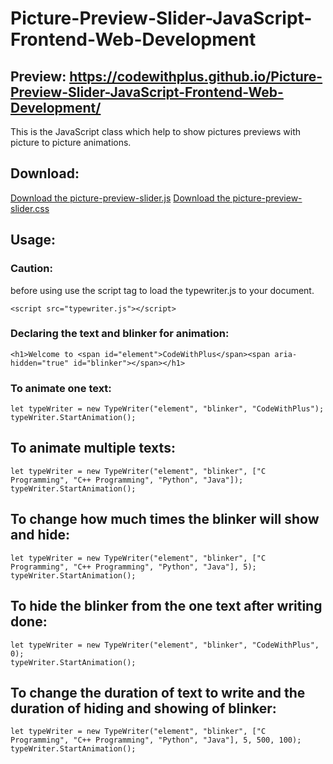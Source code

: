 # Picture-Preview-Slider-JavaScript-Frontend-Web-Development

## Preview: https://codewithplus.github.io/Picture-Preview-Slider-JavaScript-Frontend-Web-Development/

This is the JavaScript class which help to show pictures previews with picture to picture animations.

## Download:
[Download the picture-preview-slider.js](https://github.com/CodeWithPlus/TypeWriter-JavaScript-Frontend-Web-Development/blob/886dfa2b8690e99fd11a0b81f21fe378396cc790/typewriter.js)
[Download the picture-preview-slider.css](https://github.com/CodeWithPlus/TypeWriter-JavaScript-Frontend-Web-Development/blob/886dfa2b8690e99fd11a0b81f21fe378396cc790/typewriter.js)


## Usage:

### Caution:
before using use the script tag to load the typewriter.js to your document.
```
<script src="typewriter.js"></script>
```

### Declaring the text and blinker for animation:
```
<h1>Welcome to <span id="element">CodeWithPlus</span><span aria-hidden="true" id="blinker"></span></h1>
```

### To animate one text:
```
let typeWriter = new TypeWriter("element", "blinker", "CodeWithPlus");
typeWriter.StartAnimation();
```

## To animate multiple texts:
```
let typeWriter = new TypeWriter("element", "blinker", ["C Programming", "C++ Programming", "Python", "Java"]);
typeWriter.StartAnimation();
```

## To change how much times the blinker will show and hide:
```
let typeWriter = new TypeWriter("element", "blinker", ["C Programming", "C++ Programming", "Python", "Java"], 5);
typeWriter.StartAnimation();    
```

## To hide the blinker from the one text after writing done:
```
let typeWriter = new TypeWriter("element", "blinker", "CodeWithPlus", 0);
typeWriter.StartAnimation();
```

## To change the duration of text to write and the duration of hiding and showing of blinker:
```
let typeWriter = new TypeWriter("element", "blinker", ["C Programming", "C++ Programming", "Python", "Java"], 5, 500, 100);
typeWriter.StartAnimation();  
```
